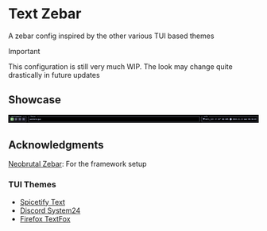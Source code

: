 # Text Zebar

A zebar config inspired by the other various TUI based themes

> [!IMPORTANT]
>
> This configuration is still very much WIP. The look may change quite drastically in future updates

## Showcase

![](./misc/bar.png)

## Acknowledgments

[Neobrutal Zebar](https://github.com/adriankarlen/neobrutal-zebar): For the framework setup

### TUI Themes

- [Spicetify Text](https://github.com/spicetify/spicetify-themes/tree/master/text)
- [Discord System24](https://github.com/refact0r/system24)
- [Firefox TextFox](https://github.com/adriankarlen/textfox/tree/main)
